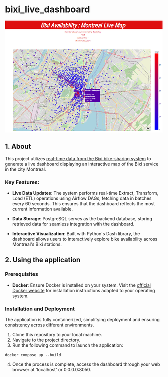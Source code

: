 # bixi_live_dashboard

![Dashboard visualisation](bixi_dashboard.png "Dashboard")

## 1. About

This project utilizes [real-time data from the Bixi bike-sharing system](https://bixi.com/fr/donnees-ouvertes/) to generate a live dashboard displaying an interactive map of the Bixi service in the city Montreal. 

### Key Features:

- **Live Data Updates**: The system performs real-time Extract, Transform, Load (ETL) operations using Airflow DAGs, fetching data in batches every 60 seconds. This ensures that the dashboard reflects the most current information available.

- **Data Storage**: PostgreSQL serves as the backend database, storing retrieved data for seamless integration with the dashboard.

- **Interactive Visualization**: Built with Python's Dash library, the dashboard allows users to interactively explore bike availability across Montreal's Bixi stations.


## 2. Using the application

### Prerequisites
- **Docker**: Ensure Docker is installed on your system. Visit the [official Docker website](https://www.docker.com/products/docker-desktop) for installation instructions adapted to your operating system.

### Installation and Deployment
The application is fully containerized, simplifying deployment and ensuring consistency across different environments.

1. Clone this repository to your local machine.
2. Navigate to the project directory.
3. Run the following command to launch the application:

```
docker compose up --build
```

4. Once the process is complete, access the dashboard through your web browser at 'localhost' or 0.0.0.0:8050.

